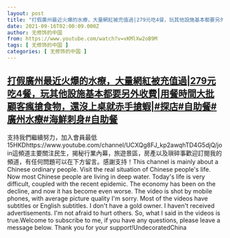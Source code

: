 ```yaml
---
layout: post
title: "打假廣州最近火爆的水療，大量網紅被充值過|279元吃4餐，玩其他設施基本都要另外收費|用餐時間大批顧客瘋搶食物，還沒上桌就赤手搶蝦|#探店#自助餐#廣州水療#海鮮刺身#自助餐"
date: 2021-09-16T02:00:09.000Z
author: 无修饰的中国
from: https://www.youtube.com/watch?v=vKMlXw2oB9M
tags: [ 无修饰的中国 ]
categories: [ 无修饰的中国 ]
---
```

<!--1631757609000-->
[打假廣州最近火爆的水療，大量網紅被充值過|279元吃4餐，玩其他設施基本都要另外收費|用餐時間大批顧客瘋搶食物，還沒上桌就赤手搶蝦|#探店#自助餐#廣州水療#海鮮刺身#自助餐](https://www.youtube.com/watch?v=vKMlXw2oB9M)
------

<div>
支持我們繼續努力，加入會員最低15HKDhttps://www.youtube.com/channel/UCXQg8FJ_kp2awqhTD4G5djQ/join這頻道主要關注民生，揭秘行業內幕，旅遊景區，房產以及瑣碎事歡迎訂閱我的頻道，有任何問題可以在下方留言。感謝支持！This channel is mainly about a Chinese ordinary people. Visit the real situation of Chinese people's life. Now most Chinese people are living in deep water. Today's life is very difficult, coupled with the recent epidemic. The economy has been on the decline, and now it has become even worse. The video is shot by mobile phones, with average picture quality I'm sorry. Most of the videos have subtitles or English subtitles. I don't have a gold owner. I haven't received advertisements. I'm not afraid to hurt others. So, what I said in the videos is true.Welcome to subscribe to me, if you have any questions, please leave a message below. Thank you for your support!UndecoratedChina
</div>
